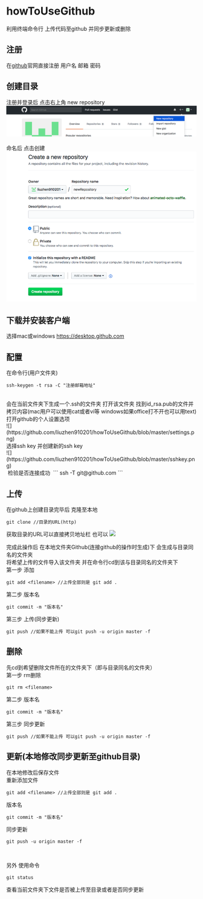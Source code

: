 # howToUseGithub
利用终端命令行 上传代码至github 并同步更新或删除
## 注册
在[github](https://github.com )官网直接注册 用户名 邮箱 密码
## 创建目录
注册并登录后 点击右上角 new repository
![](https://github.com/liuzhen910201/howToUseGithub/blob/master/repository.png)
<br>
<br>
命名后 点击创建
![](https://github.com/liuzhen910201/howToUseGithub/blob/master/newRepository.png)
<br>
## 下载并安装客户端
选择mac或windows https://desktop.github.com

## 配置
在命令行(用户文件夹)
 ```
 ssh-keygen -t rsa -C "注册邮箱地址"
 ```
 <br>
 会在当前文件夹下生成一个.ssh的文件夹 打开该文件夹 找到id_rsa.pub的文件并拷贝内容(mac用户可以使用cat或者vi等 windows如果office打不开也可以用text)
 <br>
 打开github的个人设置选项 <br>
 ![](https://github.com/liuzhen910201/howToUseGithub/blob/master/settings.png)
 <br>
 选择ssh key 并创建新的ssh key <br>
 ![](https://github.com/liuzhen910201/howToUseGithub/blob/master/sshkey.png)
  <br>
  检验是否连接成功
  ```
  ssh -T git@github.com
  ```
  
## 上传
在github上创建目录完毕后 克隆至本地 <br>
```
git clone //目录的URL(http) 
```
获取目录的URL可以直接拷贝地址栏 也可以
![](https://github.com/liuzhen910201/howToUseGithub/blob/master/clone.png)
<br>

完成此操作后 在本地文件夹Github(连接github的操作时生成)下 会生成与目录同名的文件夹 <br>
将希望上传的文件导入该文件夹 并在命令行cd到该与目录同名的文件夹下 <br>
第一步 添加
```
git add <filename> //上传全部则是 git add .
```
第二步 版本名
```
git commit -m "版本名"
```
第三步 上传(同步更新)
```
git push //如果不能上传 可以git push -u origin master -f
```
## 删除
先cd到希望删除文件所在的文件夹下（即与目录同名的文件夹）<br>
第一步 rm删除
```
git rm <filename>
```
第二步 版本名
```
git commit -m "版本名"
```
第三步 同步更新
```
git push //如果不能上传 可以git push -u origin master -f
```

## 更新(本地修改同步更新至github目录)
在本地修改后保存文件<br>
重新添加文件
```
git add <filename> //上传全部则是 git add .
```
版本名
```
git commit -m "版本名"
```
同步更新
```
git push -u origin master -f
```
<br>

另外 使用命令

```
git status
```

查看当前文件夹下文件是否被上传至目录或者是否同步更新

